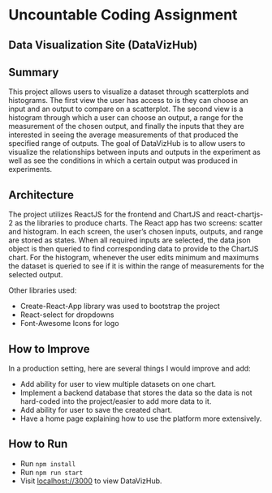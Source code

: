 # Uncountable Coding Assignment

## Data Visualization Site (DataVizHub)

## Summary

This project allows users to visualize a dataset through scatterplots and histograms. The first view the user has access to is they can choose an input and an output to compare on a scatterplot. The second view is a histogram through which a user can choose an output, a range for the measurement of the chosen output, and finally the inputs that they are interested in seeing the average measurements of that produced the specified range of outputs. The goal of DataVizHub is to allow users to visualize the relationships between inputs and outputs in the experiment as well as see the conditions in which a certain output was produced in experiments.

## Architecture

The project utilizes ReactJS for the frontend and ChartJS and react-chartjs-2 as the libraries to produce charts. The React app has two screens: scatter and histogram. In each screen, the user’s chosen inputs, outputs, and range are stored as states. When all required inputs are selected, the data json object is then queried to find corresponding data to provide to the ChartJS chart. For the histogram, whenever the user edits minimum and maximums the dataset is queried to see if it is within the range of measurements for the selected output. 

Other libraries used:

- Create-React-App library was used to bootstrap the project
- React-select for dropdowns
- Font-Awesome Icons for logo

## How to Improve

In a production setting, here are several things I would improve and add:

- Add ability for user to view multiple datasets on one chart.
- Implement a backend database that stores the data so the data is not hard-coded into the project/easier to add more data to it.
- Add ability for user to save the created chart.
- Have a home page explaining how to use the platform more extensively.

## How to Run
- Run `npm install`
- Run `npm run start`
- Visit [localhost://3000](http://localhost3000/) to view DataVizHub.
